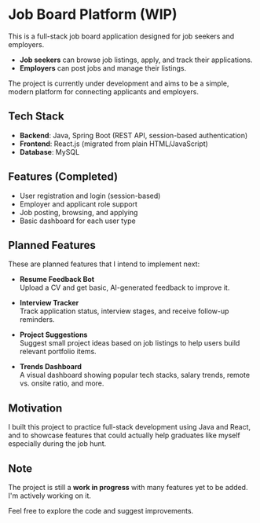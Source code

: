 # Job Board Platform (WIP)

This is a full-stack job board application designed for job seekers and employers.

- **Job seekers** can browse job listings, apply, and track their applications.
- **Employers** can post jobs and manage their listings.

The project is currently under development and aims to be a simple, modern platform for connecting applicants and employers.

##  Tech Stack

- **Backend**: Java, Spring Boot (REST API, session-based authentication)
- **Frontend**: React.js (migrated from plain HTML/JavaScript)
- **Database**: MySQL

##  Features (Completed)

- User registration and login (session-based)
- Employer and applicant role support
- Job posting, browsing, and applying
- Basic dashboard for each user type

##  Planned Features

These are planned features that I intend to implement next:

-  **Resume Feedback Bot**  
  Upload a CV and get basic, AI-generated feedback to improve it.

-  **Interview Tracker**  
  Track application status, interview stages, and receive follow-up reminders.

-  **Project Suggestions**  
  Suggest small project ideas based on job listings to help users build relevant portfolio items.

-  **Trends Dashboard**  
  A visual dashboard showing popular tech stacks, salary trends, remote vs. onsite ratio, and more.

##  Motivation

I built this project to practice full-stack development using Java and React, and to showcase features that could actually help graduates like myself especially during the job hunt.

##  Note

The project is still a **work in progress** with many features yet to be added. I'm actively working on it.

Feel free to explore the code and suggest improvements.
